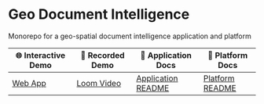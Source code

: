 # Geo Document Intelligence

Monorepo for a geo-spatial document intelligence application and platform

| 🌐 Interactive Demo | 🎥 Recorded Demo | 📘 Application Docs | 📗 Platform Docs |
|---|---|---|---|
| [Web App](https://geo-document-intelligence.vercel.app/) | [Loom Video](https://www.loom.com/share/ec90491ba3b846cea7aca3e65a2d6dbf) | [Application README](application/README.md) | [Platform README](platform/README.md) |

